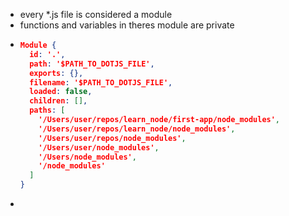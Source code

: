 - every *.js file is considered a module
- functions and variables in theres module are private
- ```JSON
  Module {
    id: '.',
    path: '$PATH_TO_DOTJS_FILE',
    exports: {},
    filename: '$PATH_TO_DOTJS_FILE',
    loaded: false,
    children: [],
    paths: [
      '/Users/user/repos/learn_node/first-app/node_modules',
      '/Users/user/repos/learn_node/node_modules',
      '/Users/user/repos/node_modules',
      '/Users/user/node_modules',
      '/Users/node_modules',
      '/node_modules'
    ]
  }
  ```
-